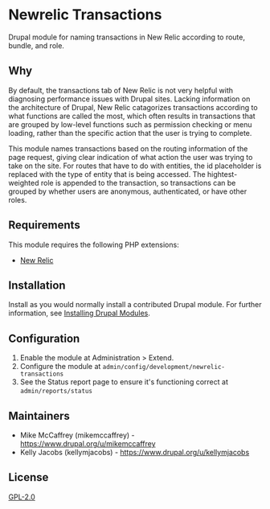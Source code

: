 # Newrelic Transactions

Drupal module for naming transactions in New Relic according to route, bundle, and role.

## Why

By default, the transactions tab of New Relic is not very helpful with diagnosing performance issues with Drupal sites. Lacking information on the architecture of Drupal, New Relic catagorizes transactions according to what functions are called the most, which often results in transactions that are grouped by low-level functions such as permission checking or menu loading, rather than the specific action that the user is trying to complete.

This module names transactions based on the routing information of the page request, giving clear indication of what action the user was trying to take on the site. For routes that have to do with entities, the id placeholder is replaced with the type of entity that is being accessed. The hightest-weighted role is appended to the transaction, so transactions can be grouped by whether users are anonymous, authenticated, or have other roles.

## Requirements

This module requires the following PHP extensions:

- [New Relic](https://docs.newrelic.com/docs/apm/agents/php-agent/getting-started/introduction-new-relic-php/)

## Installation

Install as you would normally install a contributed Drupal module. For further information, see [Installing Drupal Modules](https://www.drupal.org/docs/extending-drupal/installing-drupal-modules).

## Configuration

1. Enable the module at Administration > Extend.
1. Configure the module at `admin/config/development/newrelic-transactions`
1. See the Status report page to ensure it's functioning correct at `admin/reports/status`

## Maintainers

- Mike McCaffrey (mikemccaffrey) - https://www.drupal.org/u/mikemccaffrey
- Kelly Jacobs (kellymjacobs) - https://www.drupal.org/u/kellymjacobs

## License

[GPL-2.0](LICENSE)
